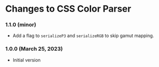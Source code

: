 # Changes to CSS Color Parser

### 1.1.0 (minor)

- Add a flag to `serializeP3` and `serializeRGB` to skip gamut mapping.

### 1.0.0 (March 25, 2023)

- Initial version
